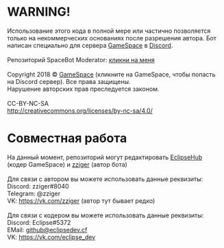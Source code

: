 # WARNING!
Использование этого кода в полной мере или частично позволяется только на некоммерческих основаниях после разрешения автора.
Бот написан специально для сервера [GameSpace](https://discord.io/gspace) в [Discord](https://discord.gg).<br><br>
Репозиторий SpaceBot Moderator: [кликни на меня](https://github.com/zziger/gamespacemoderator)<br><br>
Copyright 2018 © [GameSpace](https://discord.io/gspace) (кликните на GameSpace, чтобы попасть на Discord сервер). Все права защищены.<br>
Нарушение авторских прав преследуется законом.<br><br>
CC-BY-NC-SA<br>
http://creativecommons.org/licenses/by-nc-sa/4.0/
# Совместная работа
На данный момент, репозиторий могут редактировать [EclipseHub](https://github.com/EclipseHub) (кодер GameSpace) и [zziger](https://github.com/zziger) (автор бота)<br><br>
Для связи с автором вы можете использовать данные реквизиты:<br>
Discord: zziger#8040<br>
Telegram: @zziger<br>
VK: https://vk.com/zziger (автор тут бывает редко)<br><br>
Для связи с кодером вы можете использовать данные реквизиты:<br>
Discord: Eclipse#5372<br>
EMail: [github@eclipsedev.cf](mailto:github@eclipsedev.cf)<br>
VK: https://vk.com/eclipse_dev
